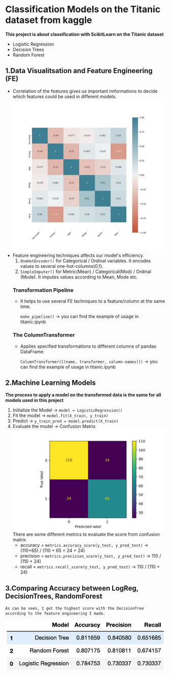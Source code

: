 # Classification Models on the Titanic dataset from kaggle
 **This project is about classification with ScikitLearn on the Titanic dataset**
 - Logistic Regression
 - Decision Trees
 - Random Forest
## 1.Data Visualitsation and Feature Engineering (FE)
 - Correlation of the features gives us important imformations to decide which features could be used in different models.
 ![](./pictures/correlation_heatmap.png)
 - Feature engineering techniques affects our model's efficiency.
    1. `OneHotEncoder()` for Categorical / Ordinal variables. It encodes values to several one-hot-columns(0,1).
    2. `SimpleImputer()` for Metric(Mean) / Categorical(Mod) / Ordinal (Mode). It imputes values according to Mean, Mode etc.
    ### Transformation Pipeline
    - It helps to use several FE techniques to a feature/column at the same time.

        `make_pipeline()` -> you can find the example of usage in titanic.ipynb
    ### The ColumnTransformer
    - Applies specified transformations to different columns of pandas DataFrame.

        `ColumnTransformer([(name, transformer, column-names)])` -> you can find the example of usage in titanic.ipynb

## 2.Machine Learning Models
 **The process to apply a model on the transformed data is the same for all models used in this project**
  1. Initialize the Model -> `model = LogisticRegression()`
  2. Fit the model -> `model.fit(X_train, y_train)`
  3. Predict -> `y_train_pred = model.predict(X_train)`
  4. Evaluate the model -> Confusion Matrix
 ![](./pictures/confusion_matrix.png)
     There are some different metrics to evaluate the score from confusion matrix
     - accuracy = `metrics.accuracy_score(y_test, y_pred_test)` -> (110+65) / (110 + 65 + 24 + 24)
     - precision = `metrics.precision_score(y_test, y_pred_test)` -> 110 / (110 + 24)
     - recall = `metrics.recall_score(y_test, y_pred_test)` -> 110 / (110 + 24)

## 3.Comparing Accuracy between LogReg, DecisionTrees, RandomForest
    As can be seen, I get the highest score with the DecisionTree according to the feature engineering I made. 

 ![](./pictures/compare_score.png)
